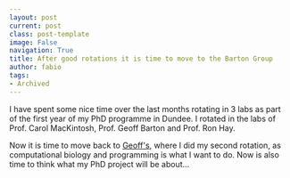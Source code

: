 ```yaml
---
layout: post
current: post
class: post-template
image: False
navigation: True
title: After good rotations it is time to move to the Barton Group
author: fabio
tags:
- Archived
---
```


I have spent some nice time over the last months rotating in 3 labs as part of the first year of my PhD 
programme in Dundee. I rotated in the labs of Prof. Carol MacKintosh, Prof. Geoff Barton and Prof. Ron Hay. 

Now it is time to move back to [Geoff's](www.compbio.dundee.ac.uk), where I did my second rotation, as 
computational biology and programming is what I want to do. Now is also time to think what my PhD 
project will be about... 
